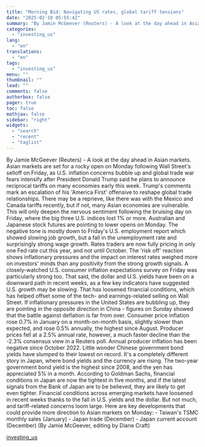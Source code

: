 ```yaml
---
title: "Morning Bid: Navigating US rates, global tariff tensions"
date: "2025-02-10 05:55:42"
summary: "By Jamie McGeever (Reuters) - A look at the day ahead in Asian markets. Asian markets are set for a rocky open on Monday following Wall Street's selloff on Friday, as U.S. inflation concerns bubble up and global trade war fears intensify after President Donald Trump said he plans to..."
categories:
  - "investing_us"
lang:
  - "en"
translations:
  - "en"
tags:
  - "investing_us"
menu: ""
thumbnail: ""
lead: ""
comments: false
authorbox: false
pager: true
toc: false
mathjax: false
sidebar: "right"
widgets:
  - "search"
  - "recent"
  - "taglist"
---
```


By Jamie McGeever (Reuters) - A look at the day ahead in Asian markets.  Asian markets are set for a rocky open on Monday following Wall Street's selloff on Friday, as U.S. inflation concerns bubble up and global trade war fears intensify after President Donald Trump said he plans to announce reciprocal tariffs on many economies early this week. Trump's comments mark an escalation of his 'America First' offensive to reshape global trade relationships. There may be a reprieve, like there was with the Mexico and Canada tariffs recently, but if not, many Asian economies are vulnerable. This will only deepen the nervous sentiment following the bruising day on Friday, where the big three U.S. indices lost 1% or more. Australian and Japanese stock futures are pointing to lower opens on Monday. The negative tone is mostly down to Friday's U.S. employment report which showed slowing job growth, but a fall in the unemployment rate and surprisingly strong wage growth. Rates traders are now fully pricing in only one Fed rate cut this year, and not until October. The 'risk off' reaction shows inflationary pressures and the impact on interest rates weighed more on investors' minds than any positivity from the strong growth signals. A closely-watched U.S. consumer inflation expectations survey on Friday was particularly strong too. That said, the dollar and U.S. yields have been on a downward path in recent weeks, as a few key indicators have suggested U.S. growth may be slowing. That has loosened financial conditions, which has helped offset some of the tech- and earnings-related selling on Wall Street. If inflationary pressures in the United States are bubbling up, they are pointing in the opposite direction in China - figures on Sunday showed that the battle against deflation is far from over. Consumer price inflation rose 0.7% in January on a month-on-month basis, slightly slower than expected, and rose 0.5% annually, the highest since August. Producer prices fell at a 2.5% annual rate, however, a much faster decline than the -2.3% consensus view in a Reuters poll. Annual producer inflation has been negative since October 2022. Little wonder Chinese government bond yields have slumped to their lowest on record. It's a completely different story in Japan, where bond yields and the currency are rising. The two-year government bond yield is the highest since 2008, and the yen has appreciated 5% in a month. According to Goldman Sachs, financial conditions in Japan are now the tightest in five months, and if the latest signals from the Bank of Japan are to be believed, they are likely to get even tighter. Financial conditions across emerging markets have loosened in recent weeks thanks to the fall in U.S. yields and the dollar. But not much, and tariff-related concerns loom large. Here are key developments that could provide more direction to Asian markets on Monday: - Taiwan's TSMC monthly sales (January) - Japan trade (December) - Japan current account (December) (By Jamie McGeever, editing by Diane Craft)

[investing_us](https://www.investing.com/news/economy-news/morning-bid-navigating-us-rates-global-tariff-tensions-3857928)
